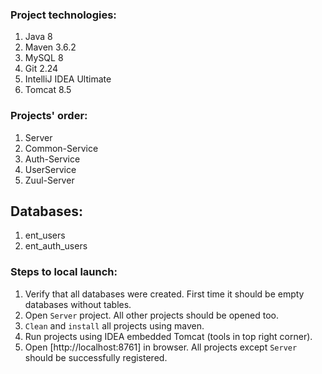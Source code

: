 ### Project technologies:
1) Java 8
2) Maven 3.6.2
3) MySQL 8
4) Git 2.24
5) IntelliJ IDEA Ultimate
6) Tomcat 8.5

### Projects' order:
1. Server
2. Common-Service
3. Auth-Service
4. UserService
4. Zuul-Server

## Databases:
1. ent_users
2. ent_auth_users

### Steps to local launch:
1. Verify that all databases were created. First time it should be empty databases without tables.
2. Open `Server` project. All other projects should be opened too.
3. `Clean` and `install` all projects using maven.
4. Run projects using IDEA embedded Tomcat (tools in top right corner).
5. Open [http://localhost:8761] in browser. All projects except `Server` should be successfully registered.